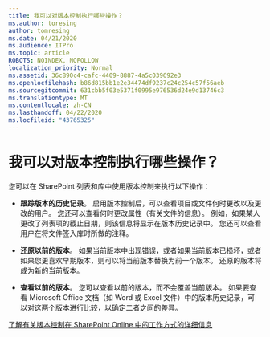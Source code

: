 ```yaml
---
title: 我可以对版本控制执行哪些操作？
ms.author: toresing
author: tomresing
ms.date: 04/21/2020
ms.audience: ITPro
ms.topic: article
ROBOTS: NOINDEX, NOFOLLOW
localization_priority: Normal
ms.assetid: 36c890c4-cafc-4409-8887-4a5c039692e3
ms.openlocfilehash: b86d815bb1e2e34474df9237c24c254c57f56aeb
ms.sourcegitcommit: 631cbb5f03e5371f0995e976536d24e9d13746c3
ms.translationtype: MT
ms.contentlocale: zh-CN
ms.lasthandoff: 04/22/2020
ms.locfileid: "43765325"
---
```

# <a name="what-can-i-do-with-versioning"></a>我可以对版本控制执行哪些操作？

您可以在 SharePoint 列表和库中使用版本控制来执行以下操作：
  
- **跟踪版本的历史记录**。 启用版本控制后，可以查看项目或文件何时更改以及更改的用户。 您还可以查看何时更改属性（有关文件的信息）。 例如，如果某人更改了列表项的截止日期，则该信息将显示在版本历史记录中。 您还可以查看用户在将文件签入库时所做的注释。 
    
- **还原以前的版本**。 如果当前版本中出现错误，或者如果当前版本已损坏，或者如果您更喜欢早期版本，则可以将当前版本替换为前一个版本。 还原的版本将成为新的当前版本。 
    
- **查看以前的版本**。 您可以查看以前的版本，而不会覆盖当前版本。 如果要查看 Microsoft Office 文档（如 Word 或 Excel 文件）中的版本历史记录，可以对这两个版本进行比较，以确定二者之间的差异。 
    
[了解有关版本控制在 SharePoint Online 中的工作方式的详细信息](https://go.microsoft.com/fwlink/?linkid=875710)
  

